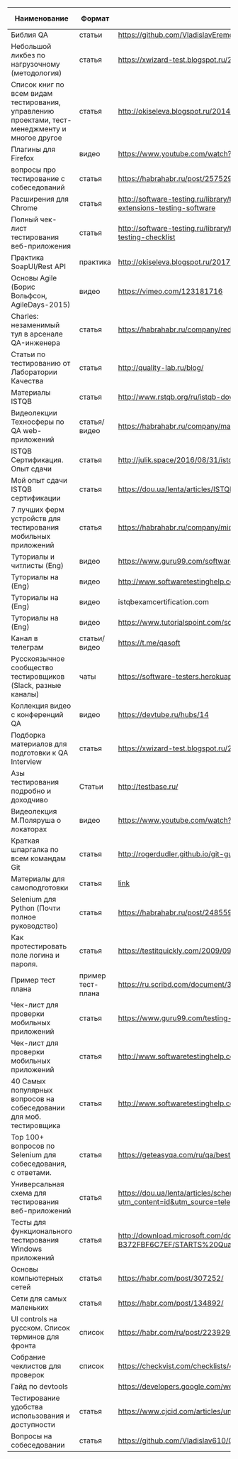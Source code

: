 Наименование | Формат | Ссылка  | Кому было бы полезно?
------------ | ------------- | ------------ | -------------
Библия QA | статьи | https://github.com/VladislavEremeev/QA_bible | начинающим
Небольшой ликбез по нагрузочному (методология) | статья | https://xwizard-test.blogspot.ru/2015/01/blog-post_30.html | всем
Список книг по всем видам тестирования, управлению проектами, тест-менеджменту и многое другое | статья | http://okiseleva.blogspot.ru/2014/02/blog-post_6.html | всем
Плагины для Firefox  | видео | https://www.youtube.com/watch?v=ZRorJHShXzs&feature=youtu.be | всем
вопросы про тестирование с собеседований | статья | https://habrahabr.ru/post/257529/ | начинающим
Расширения для Chrome | статья | http://software-testing.ru/library/testing/general-testing/2242-useful-google-chrome-extensions-testing-software | всем
Полный чек-лист тестирования веб-приложения | статья | http://software-testing.ru/library/testing/testing-for-beginners/2478-complete-web-application-testing-checklist | начинающим
Практика SoapUI/Rest API | практика | http://okiseleva.blogspot.ru/2017/04/users-soap-rest.html | всем
Основы Agile (Борис Вольфсон, AgileDays-2015) | видео | https://vimeo.com/123181716 | всем
Charles: незаменимый тул в арсенале QA-инженера | статья | https://habrahabr.ru/company/redmadrobot/blog/269109/ | всем
Статьи по тестированию от Лаборатории Качества | статья | http://quality-lab.ru/blog/ | всем
Материалы ISTQB | статья | http://www.rstqb.org/ru/istqb-downloads.html | всем
Видеолекции Техносферы по QA web-приложений | статья/видео | https://habrahabr.ru/company/mailru/blog/260105/ | начинающим
ISTQB Сертификация. Опыт сдачи | статья | http://julik.space/2016/08/31/istqb-certification-my-experience/ | всем
Мой опыт сдачи ISTQB сертификации | статья | https://dou.ua/lenta/articles/ISTQB-reflections/ | всем
7 лучших ферм устройств для тестирования мобильных приложений | статья | https://habrahabr.ru/company/microsoft/blog/333606/ | всем
Туториалы и читлисты (Eng) | видео | https://www.guru99.com/software-testing.html | всем
Туториалы на (Eng) | видео | http://www.softwaretestinghelp.com/ | всем
Туториалы на (Eng) | видео | istqbexamcertification.com | всем
Туториалы на (Eng) | видео | https://www.tutorialspoint.com/software_testing_dictionary/ | всем
Канал в телеграм | статьи/видео | https://t.me/qasoft | всем
Русскоязычное сообщество тестировщиков (Slack, разные каналы) | чаты | https://software-testers.herokuapp.com/ | всем
Коллекция видео с конференций QA | видео | https://devtube.ru/hubs/14 | всем
Подборка материалов для подготовки к QA Interview | статья | https://xwizard-test.blogspot.ru/2017/02/qa-interview-qa-automation-python-linux.html | всем
Азы тестирования подробно и доходчиво | Статьи | http://testbase.ru/ | начинающим
Видеолекция М.Поляруша о локаторах  | видео | https://www.youtube.com/watch?v=ahhaMbjqrxM&t=2157s | автоматизаторам
Краткая шпаргалка по всем командам Git | статья | http://rogerdudler.github.io/git-guide/index.ru.html | автоматизаторам
Материалы для самоподготовки | статья | [link](https://training.by/News/Details/94/%D0%BC%D0%B0%D1%82%D0%B5%D1%80%D0%B8%D0%B0%D0%BB%D1%8B_%D0%B4%D0%BB%D1%8F_%D1%81%D0%B0%D0%BC%D0%BE%D0%BF%D0%BE%D0%B4%D0%B3%D0%BE%D1%82%D0%BE%D0%B2%D0%BA%D0%B8_%D0%B4%D0%BB%D1%8F_%D1%82%D0%B5%D1%81%D1%82%D0%B8%D1%80%D0%BE%D0%B2%D1%89%D0%B8%D0%BA%D0%BE%D0%B2_%D0%B8_%D0%BD%D0%B5_%D1%82%D0%BE%D0%BB%D1%8C%D0%BA%D0%BE) | всем
Selenium для Python (Почти полное руководство) | статья | https://habrahabr.ru/post/248559/ | Автоматизаторам
Как протестировать поле логина и пароля. | статья | https://testitquickly.com/2009/09/09/vvodeste-loginu-la-adnaklassni6i/ | всем
Пример тест плана | пример тест-плана | https://ru.scribd.com/document/39391857/TestPlanTemplateV1-0 | всем
Чек-лист для проверки мобильных приложений | статья | https://www.guru99.com/testing-mobile-apps.html | тес-кам моб.приложений
Чек-лист для проверки мобильных приложений | статья | http://www.softwaretestinghelp.com/beginners-guide-to-mobile-application-testing/ | тес-кам моб.приложений
40 Самых популярных вопросов на собеседовании для моб. тестировщика | статья | http://www.softwaretestinghelp.com/mobile-testing-interview-questions-answers/ | тес-кам моб.приложений
Top 100+ вопросов по Selenium для собеседования, с ответами. | статья | https://geteasyqa.com/ru/qa/best-selenium-interview-questions/ | Автоматизаторам
Универсальная схема для тестирования веб-приложений | статья | https://dou.ua/lenta/articles/scheme-for-qa/?utm_content=id&utm_source=telegram&utm_campaign=smm_posts&utm_term=&utm_medium=kuku | всем
Тесты для функционального тестирования Windows приложений | статья | http://download.microsoft.com/download/8/D/9/8D995CB3-2C3E-43B4-97D3-B372FBF6C7EF/STARTS%20Quality%20Bar%20FY2016.pdf | тестировщикам десктоп приложений
Основы компьютерных сетей | статья | https://habr.com/post/307252/ | всем
Сети для самых маленьких | статья | https://habr.com/post/134892/ | всем
UI controls на русском. Список терминов для фронта | список | https://habr.com/ru/post/223929/ | всем
Собрание чеклистов для проверок | список | https://checkvist.com/checklists/476089-checklists-base | всем
Гайд по devtools |  | https://developers.google.com/web/tools/chrome-devtools | веб
Тестирование удобства использования и доступности | статья | https://www.cjcid.com/articles/unexpected-a11y-tips/ | всем
Вопросы на собеседовании | статья | https://github.com/Vladislav610/QA_bible/blob/master/README.md | джунам
